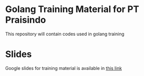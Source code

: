 # Golang Training Material for PT Praisindo
This repository will contain codes used in golang training

# Slides
Google slides for training material is available in [this link](https://docs.google.com/presentation/d/1oOh-D6c_YAzqv1dCXYQ2Uh4OpabgRrcsSwq2ZBmDcDc/edit?usp=sharing)
